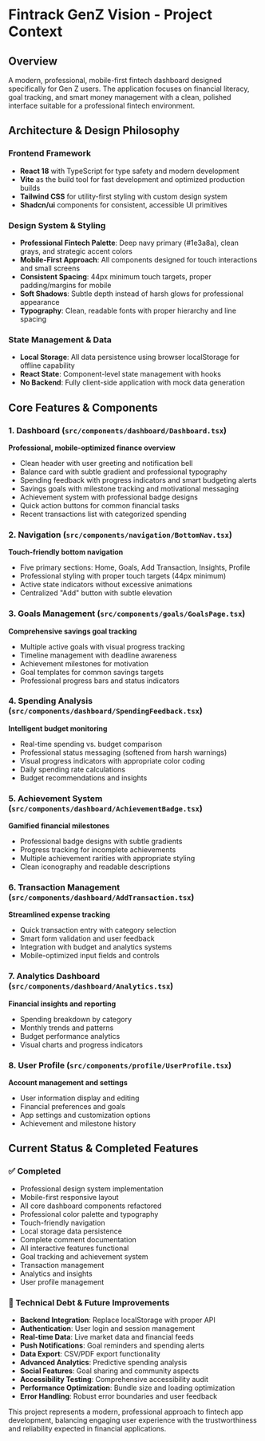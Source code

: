 # Fintrack GenZ Vision - Project Context

## Overview
A modern, professional, mobile-first fintech dashboard designed specifically for Gen Z users. The application focuses on financial literacy, goal tracking, and smart money management with a clean, polished interface suitable for a professional fintech environment.

## Architecture & Design Philosophy

### Frontend Framework
- **React 18** with TypeScript for type safety and modern development
- **Vite** as the build tool for fast development and optimized production builds
- **Tailwind CSS** for utility-first styling with custom design system
- **Shadcn/ui** components for consistent, accessible UI primitives

### Design System & Styling
- **Professional Fintech Palette**: Deep navy primary (#1e3a8a), clean grays, and strategic accent colors
- **Mobile-First Approach**: All components designed for touch interactions and small screens
- **Consistent Spacing**: 44px minimum touch targets, proper padding/margins for mobile
- **Soft Shadows**: Subtle depth instead of harsh glows for professional appearance
- **Typography**: Clean, readable fonts with proper hierarchy and line spacing

### State Management & Data
- **Local Storage**: All data persistence using browser localStorage for offline capability
- **React State**: Component-level state management with hooks
- **No Backend**: Fully client-side application with mock data generation

## Core Features & Components

### 1. Dashboard (`src/components/dashboard/Dashboard.tsx`)
**Professional, mobile-optimized finance overview**
- Clean header with user greeting and notification bell
- Balance card with subtle gradient and professional typography
- Spending feedback with progress indicators and smart budgeting alerts
- Savings goals with milestone tracking and motivational messaging
- Achievement system with professional badge designs
- Quick action buttons for common financial tasks
- Recent transactions list with categorized spending

### 2. Navigation (`src/components/navigation/BottomNav.tsx`)
**Touch-friendly bottom navigation**
- Five primary sections: Home, Goals, Add Transaction, Insights, Profile
- Professional styling with proper touch targets (44px minimum)
- Active state indicators without excessive animations
- Centralized "Add" button with subtle elevation

### 3. Goals Management (`src/components/goals/GoalsPage.tsx`)
**Comprehensive savings goal tracking**
- Multiple active goals with visual progress tracking
- Timeline management with deadline awareness
- Achievement milestones for motivation
- Goal templates for common savings targets
- Professional progress bars and status indicators

### 4. Spending Analysis (`src/components/dashboard/SpendingFeedback.tsx`)
**Intelligent budget monitoring**
- Real-time spending vs. budget comparison
- Professional status messaging (softened from harsh warnings)
- Visual progress indicators with appropriate color coding
- Daily spending rate calculations
- Budget recommendations and insights

### 5. Achievement System (`src/components/dashboard/AchievementBadge.tsx`)
**Gamified financial milestones**
- Professional badge designs with subtle gradients
- Progress tracking for incomplete achievements
- Multiple achievement rarities with appropriate styling
- Clean iconography and readable descriptions

### 6. Transaction Management (`src/components/dashboard/AddTransaction.tsx`)
**Streamlined expense tracking**
- Quick transaction entry with category selection
- Smart form validation and user feedback
- Integration with budget and analytics systems
- Mobile-optimized input fields and controls

### 7. Analytics Dashboard (`src/components/dashboard/Analytics.tsx`)
**Financial insights and reporting**
- Spending breakdown by category
- Monthly trends and patterns
- Budget performance analytics
- Visual charts and progress indicators

### 8. User Profile (`src/components/profile/UserProfile.tsx`)
**Account management and settings**
- User information display and editing
- Financial preferences and goals
- App settings and customization options
- Achievement and milestone history

## Current Status & Completed Features

### ✅ Completed
- Professional design system implementation
- Mobile-first responsive layout
- All core dashboard components refactored
- Professional color palette and typography
- Touch-friendly navigation
- Local storage data persistence
- Complete comment documentation
- All interactive features functional
- Goal tracking and achievement system
- Transaction management
- Analytics and insights
- User profile management

### 🎯 Technical Debt & Future Improvements
- **Backend Integration**: Replace localStorage with proper API
- **Authentication**: User login and session management
- **Real-time Data**: Live market data and financial feeds
- **Push Notifications**: Goal reminders and spending alerts
- **Data Export**: CSV/PDF export functionality
- **Advanced Analytics**: Predictive spending analysis
- **Social Features**: Goal sharing and community aspects
- **Accessibility Testing**: Comprehensive accessibility audit
- **Performance Optimization**: Bundle size and loading optimization
- **Error Handling**: Robust error boundaries and user feedback

This project represents a modern, professional approach to fintech app development, balancing engaging user experience with the trustworthiness and reliability expected in financial applications.
